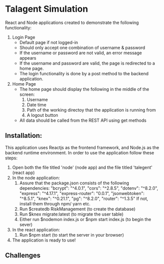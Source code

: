 # Talagent Simulation 

React and Node applications created to demonstrate the following functionality: 

1. Login Page 
    - Default page if not logged-in 
    - Should only accept one combination of username & password
    - If the username or password are not valid, an error message appears
    - If the username and password are valid, the page is redirected to a home page. 
    - The login functionality is done by a post method to the backend application. 
2. Home Page 
    - The home page should display the following in the middle of the screen: 
        1. Username
        2. Date time 
        3. Path of the working directoy that the application is running from 
        4. A logout button 
    - All data should be called from the REST API using get methods 

## Installation: 

This application uses Reactjs as the frontend framework, and Node.js as the backend runtime environment. In order to use the application follow these steps: 
1. Open both the file titled 'node' (node app) and the file titled 'talegent' (react app)
2. In the node application: 
    1. Assure that the package.json consists of the following dependencies: 
            "bcrypt": "^4.0.1",
            "cors": "^2.8.5",
            "dotenv": "^8.2.0",
            "express": "^4.17.1",
            "express-router": "0.0.1",
            "jsonwebtoken": "^8.5.1",
            "knex": "^0.21.1",
            "pg": "^8.2.0",
            "router": "^1.3.5"
        If not, install them through npm/ yarn etc. 
    2. Run $createdb RiskManagement (to create the database) 
    3. Run $knex migrate:latest (to migrate the user table)
    4. Either run $nodemon index.js or $npm start index.js (to begin the sever)
3. In the react application: 
    1. Run $npm start (to start the server in your browser) 
4. The application is ready to use!

## Challenges 



